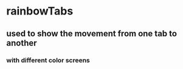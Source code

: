 # rainbowTabs

## used to show the movement from one tab to another

### with different color screens
